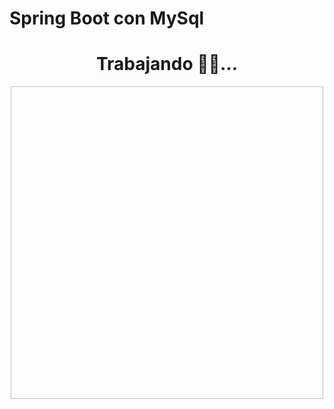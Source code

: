 # Spring Boot con MySql

<div  style="text-align:center;">
<h1>Trabajando 👷‍♂️...</h1>
<img :src="$withBase('/gif/working.gif')" width="500" height="500"/>
</div>